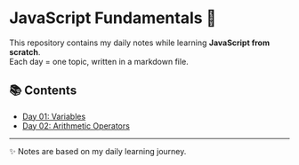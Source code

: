 # JavaScript Fundamentals 🚀

This repository contains my daily notes while learning **JavaScript from scratch**.  
Each day = one topic, written in a markdown file.  

## 📚 Contents
- [Day 01: Variables](./Day-01-Variables.md)
- [Day 02: Arithmetic Operators](./Day-02-Arithmetic-Operators.md)

---

✨ Notes are based on my daily learning journey.  
